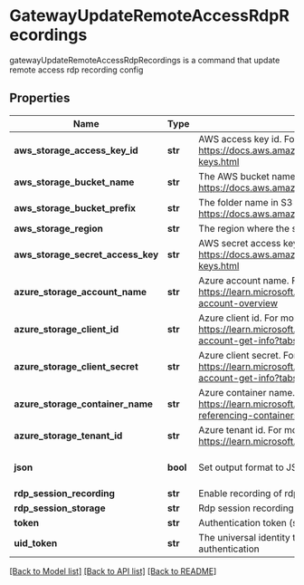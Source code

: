 # GatewayUpdateRemoteAccessRdpRecordings

gatewayUpdateRemoteAccessRdpRecordings is a command that update remote access rdp recording config
## Properties
Name | Type | Description | Notes
------------ | ------------- | ------------- | -------------
**aws_storage_access_key_id** | **str** | AWS access key id. For more information refer to https://docs.aws.amazon.com/IAM/latest/UserGuide/id_credentials_access-keys.html | [optional] 
**aws_storage_bucket_name** | **str** | The AWS bucket name. For more information refer to https://docs.aws.amazon.com/s3/ | [optional] 
**aws_storage_bucket_prefix** | **str** | The folder name in S3 bucket. For more information refer to https://docs.aws.amazon.com/s3/ | [optional] 
**aws_storage_region** | **str** | The region where the storage is located | [optional] 
**aws_storage_secret_access_key** | **str** | AWS secret access key. For more information refer to https://docs.aws.amazon.com/IAM/latest/UserGuide/id_credentials_access-keys.html | [optional] 
**azure_storage_account_name** | **str** | Azure account name. For more information refer to https://learn.microsoft.com/en-us/azure/storage/common/storage-account-overview | [optional] 
**azure_storage_client_id** | **str** | Azure client id. For more information refer to https://learn.microsoft.com/en-us/azure/storage/common/storage-account-get-info?tabs&#x3D;portal | [optional] 
**azure_storage_client_secret** | **str** | Azure client secret. For more information refer to https://learn.microsoft.com/en-us/azure/storage/common/storage-account-get-info?tabs&#x3D;portal | [optional] 
**azure_storage_container_name** | **str** | Azure container name. For more information refer to https://learn.microsoft.com/en-us/rest/api/storageservices/naming-and-referencing-containers--blobs--and-metadata | [optional] 
**azure_storage_tenant_id** | **str** | Azure tenant id. For more information refer to https://learn.microsoft.com/en-us/entra/fundamentals/how-to-find-tenant | [optional] 
**json** | **bool** | Set output format to JSON | [optional] [default to False]
**rdp_session_recording** | **str** | Enable recording of rdp session [true/false] | [optional] 
**rdp_session_storage** | **str** | Rdp session recording storage destination [local/aws/azure] | [optional] 
**token** | **str** | Authentication token (see &#x60;/auth&#x60; and &#x60;/configure&#x60;) | [optional] 
**uid_token** | **str** | The universal identity token, Required only for universal_identity authentication | [optional] 

[[Back to Model list]](../README.md#documentation-for-models) [[Back to API list]](../README.md#documentation-for-api-endpoints) [[Back to README]](../README.md)


